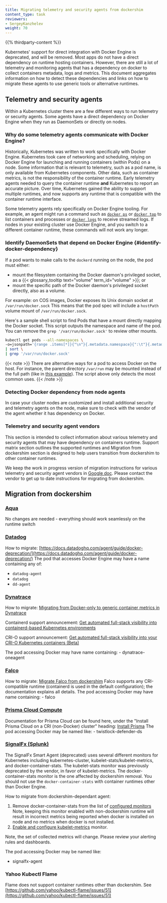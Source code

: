 ```yaml
---
title: Migrating telemetry and security agents from dockershim
content_type: task 
reviewers:
- SergeyKanzhelev
weight: 70
---
```


<!-- overview -->

{{% thirdparty-content %}}

Kubernetes' support for direct integration with Docker Engine is deprecated, and will be removed. Most apps do not have a direct dependency on runtime hosting containers. However, there are still a lot of telemetry and monitoring agents that has a dependency on docker to collect containers metadata, logs and metrics. This document aggregates information on how to detect these dependencies and links on how to migrate these agents to use generic tools or alternative runtimes.

## Telemetry and security agents

Within a Kubernetes cluster there are a few different ways to run telemetry or security agents.
Some agents have a direct dependency on Docker Engine when they run as DaemonSets or
directly on nodes.

### Why do some telemetry agents communicate with Docker Engine?

Historically, Kubernetes was written to work specifically with Docker Engine.
Kubernetes took care of networking and scheduling, relying on Docker Engine for launching
and running containers (within Pods) on a node. Some information that is relevant to telemetry,
such as a pod name, is only available from Kubernetes components. Other data, such as container
metrics, is not the responsibility of the container runtime. Early telemetry agents needed to query the
container runtime **and** Kubernetes to report an accurate picture. Over time, Kubernetes gained
the ability to support multiple runtimes, and now supports any runtime that is compatible with
the container runtime interface.

Some telemetry agents rely specifically on Docker Engine tooling. For example, an agent
might run a command such as
[`docker ps`](https://docs.docker.com/engine/reference/commandline/ps/)
or [`docker top`](https://docs.docker.com/engine/reference/commandline/top/) to list
containers and processes or [`docker logs`](https://docs.docker.com/engine/reference/commandline/logs/)
to receive streamed logs. If nodes in your existing cluster use
Docker Engine, and you switch to a different container runtime,
these commands will not work any longer.

### Identify DaemonSets that depend on Docker Engine {#identify-docker-dependency}

If a pod wants to make calls to the `dockerd` running on the node, the pod must either:

- mount the filesystem containing the Docker daemon's privileged socket, as a
  {{< glossary_tooltip text="volume" term_id="volume" >}}; or
- mount the specific path of the Docker daemon's privileged socket directly, also as a volume.

For example: on COS images, Docker exposes its Unix domain socket at
`/var/run/docker.sock` This means that the pod spec will include a
`hostPath` volume mount of `/var/run/docker.sock`.

Here's a sample shell script to find Pods that have a mount directly mapping the
Docker socket. This script outputs the namespace and name of the pod. You can
remove the `grep '/var/run/docker.sock'` to review other mounts.

```bash
kubectl get pods --all-namespaces \
-o=jsonpath='{range .items[*]}{"\n"}{.metadata.namespace}{":\t"}{.metadata.name}{":\t"}{range .spec.volumes[*]}{.hostPath.path}{", "}{end}{end}' \
| sort \
| grep '/var/run/docker.sock'
```

{{< note >}}
There are alternative ways for a pod to access Docker on the host. For instance, the parent
directory `/var/run` may be mounted instead of the full path (like in [this
example](https://gist.github.com/itaysk/7bc3e56d69c4d72a549286d98fd557dd)).
The script above only detects the most common uses.
{{< /note >}}

### Detecting Docker dependency from node agents

In case your cluster nodes are customized and install additional security and
telemetry agents on the node, make sure to check with the vendor of the agent whether it has dependency on Docker.

### Telemetry and security agent vendors

This section is intended to collect information about various telemetry and security agents that may have dependency on containers runtime. Support matrix section outlines the supported runtimes and Migration from dockershim section is designed to help users transition from dockershim to other container runtimes.

We keep the work in progress version of migration instructions for various telemetry and security agent vendors
in [Google doc](https://docs.google.com/document/d/1ZFi4uKit63ga5sxEiZblfb-c23lFhvy6RXVPikS8wf0/edit#).
Please contact the vendor to get up to date instructions for migrating from dockershim.

## Migration from dockershim

### [Aqua](https://www.aquasec.com)

No changes are needed - everything should work seamlessly on the runtime switch
### [Datadog](https://www.datadoghq.com/product/)

How to migrate:
[https://docs.datadoghq.com/agent/guide/docker-deprecation/](https://docs.datadoghq.com/agent/guide/docker-deprecation/)
The pod that accesses Docker Engine may have a name containing any of:

- `datadog-agent`
- `datadog`
- `dd-agent`

### [Dynatrace](https://www.dynatrace.com/)

How to migrate:
[Migrating from Docker-only to generic container metrics in Dynatrace](https://community.dynatrace.com/t5/Best-practices/Migrating-from-Docker-only-to-generic-container-metrics-in/m-p/167030#M49)

Containerd support announcement: [Get automated full-stack visibility into
containerd-based Kubernetes
environments](https://www.dynatrace.com/news/blog/get-automated-full-stack-visibility-into-containerd-based-kubernetes-environments/)

CRI-O support announcement: [Get automated full-stack visibility into your CRI-O Kubernetes containers (Beta)](https://www.dynatrace.com/news/blog/get-automated-full-stack-visibility-into-your-cri-o-kubernetes-containers-beta/)

The pod accessing Docker may have name containing: 
	- dynatrace-oneagent

### [Falco](https://falco.org)

How to migrate:
[Migrate Falco from dockershim](https://falco.org/docs/getting-started/deployment/#docker-deprecation-in-kubernetes)
Falco supports any CRI-compatible runtime (containerd is used in the default configuration); the documentation explains all details.
The pod accessing Docker may have name containing: 
		- falco

### [Prisma Cloud Compute](https://docs.paloaltonetworks.com/prisma/prisma-cloud.html)

Documentation for Prisma Cloud can be found here, under the "Install Prisma Cloud on a CRI (non-Docker) cluster" heading:
[Install Prisma](https://docs.paloaltonetworks.com/prisma/prisma-cloud/prisma-cloud-admin-compute/install/install_kubernetes.html)
The pod accessing Docker may be named like:
	-	twistlock-defender-ds

### [SignalFx (Splunk)](https://www.splunk.com/en_us/investor-relations/acquisitions/signalfx.html)

The SignalFx Smart Agent (deprecated) uses several different monitors for Kubernetes including kubernetes-cluster, kubelet-stats/kubelet-metrics, and docker-container-stats. The kubelet-stats monitor was previously deprecated by the vendor, in favor of kubelet-metrics. The docker-container-stats monitor is the one affected by dockershim removal. You should not use the `docker-container-stats` with container runtimes other than Docker Engine.


How to migrate from dockershim-dependant agent:
1. Remove docker-container-stats from the list of [configured monitors](https://github.com/signalfx/signalfx-agent/blob/main/docs/monitor-config.md)
Note, keeping this monitor enabled with non-dockershim runtime will result in incorrect metrics being reported when docker is installed on node and no metrics when docker is not installed.
2. [Enable and configure kubelet-metrics](https://github.com/signalfx/signalfx-agent/blob/main/docs/monitors/kubelet-metrics.md) monitor.


Note, the set of collected metrics will change. Please review your alerting rules and dashboards.

The pod accessing Docker may be named like:
 
  -  signalfx-agent

### Yahoo Kubectl Flame

Flame does not support container runtimes other than dockershim. See
[https://github.com/yahoo/kubectl-flame/issues/51](https://github.com/yahoo/kubectl-flame/issues/51)
